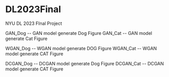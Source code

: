 # DL2023Final
NYU DL 2023 FInal Project

GAN_Dog -- GAN model generate Dog Figure
GAN_Cat -- GAN model generate Cat Figure

WGAN_Dog -- WGAN model generate DOG Figure
WGAN_Cat -- WGAN model generate CAT Figure

DCGAN_Dog -- DCGAN model generate Dog Figure
DCGAN_Cat -- DCGAN model generate CAT Figure
